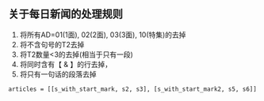 ## 关于每日新闻的处理规则

1. 将所有AD=01(1面), 02(2面), 03(3面), 10(特集)的去掉
2. 将不含句号的T2去掉
3. 将T2数量<3的去掉(相当于只有一段)
4. 将同时含有【 & 】的行去掉，
5. 将只有一句话的段落去掉

```
articles = [[s_with_start_mark, s2, s3], [s_with_start_mark2, s5, s6]]
```
